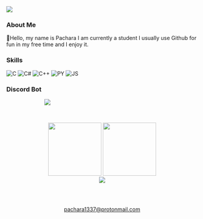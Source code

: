 <img src="https://komarev.com/ghpvc/?username=pachara1337&&style=flat-square" align="center" /> 

 


<h3>About Me</h3>
👋Hello, my name is Pachara I am currently a student I usually use Github for fun in my free time and I enjoy it.



<h3>Skills</h3>

  ![C](https://img.shields.io/badge/C-00599C?style=for-the-badge&logo=c&logoColor=white)
  ![C#](https://img.shields.io/badge/C%23-00599C?style=for-the-badge&logo=c-sharp&logoColor=white)
  ![C++](https://img.shields.io/badge/C%2B%2B-00599C?style=for-the-badge&logo=c%2B%2B&logoColor=white)
  ![PY](https://img.shields.io/badge/Python-3776AB?style=for-the-badge&logo=python&logoColor=white)
  ![JS](https://img.shields.io/badge/JavaScript-F7DF1E?style=for-the-badge&logo=javascript&logoColor=black)

<h3>Discord Bot</h3>

<a href="https://discord.com/oauth2/authorize?client_id=1007944377500450847&permissions=8&scope=bot" target="_blank" rel="noreferrer" style="margin-left: 100px"> 
  <img src="https://img.shields.io/badge/Discord-7289DA?style=for-the-badge&logo=discord&logoColor=white"/> 
</a>





  <h2></h2>
  <br/>

<div align="center">
<img height="140em" src="https://github-readme-stats.vercel.app/api?username=pachara1337&theme=tokyonight&show_icons=true&count_private=true&hide_border=true" />
<img height="140em"  src="https://github-readme-stats.vercel.app/api/top-langs/?username=pachara1337&theme=tokyonight&layout=compact&hide_border=true" />
</div>  




<div align="center">
<img src="https://activity-graph.herokuapp.com/graph?username=pachara1337&bg_color=0D1117&color=00ffe5&line=f200ff&point=FFFFFF&hide_border=true" />

<h2></h2>
<br/>

<div align="center">
 
pachara1337@protonmail.com 

</div>





 


  





